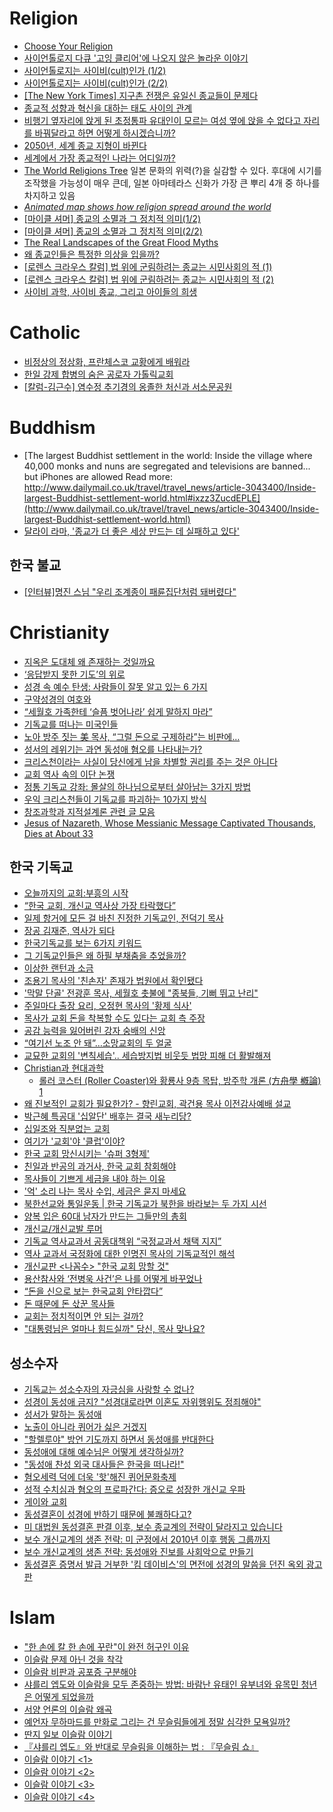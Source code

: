 Religion
========
* [Choose Your Religion](https://contemplatingtruth.wordpress.com/breaktime/religions/)
* [사이언톨로지 다큐 '고잉 클리어'에 나오지 않은 놀라운 이야기](http://www.huffingtonpost.kr/2015/04/01/story_n_6983080.html)
* [사이언톨로지는 사이비(cult)인가 (1/2)](http://newspeppermint.com/2015/04/07/m-cult1/)
* [사이언톨로지는 사이비(cult)인가 (2/2)](http://newspeppermint.com/2015/04/07/m-cult2/)
* [[The New York Times] 지구촌 전쟁은 유일신 종교들이 문제다](http://media.daum.net/series/112828//newsview?seriesId=112828&newsId=20150408000607402)
* [종교적 성향과 혁신을 대하는 태도 사이의 관계](http://newspeppermint.com/2015/04/08/religionandinnovation/)
* [비행기 옆자리에 앉게 된 초정통파 유대인이 모르는 여성 옆에 앉을 수 없다고 자리를 바꿔달라고 하면 어떻게 하시겠습니까?](http://newspeppermint.com/2015/04/09/ultraorthodox_jewish/)
* [2050년, 세계 종교 지형이 바뀐다](http://www.huffingtonpost.kr/nopil-kwak/story_b_7030586.html)
* [세계에서 가장 종교적인 나라는 어디일까?](http://newspeppermint.com/2015/04/15/global-religion-survey-2015/)
* [The World Religions Tree](http://000024.org/religions_tree/) 일본 문화의 위력(?)을 실감할 수 있다. 후대에 시기를 조작했을 가능성이 매우 큰데, 일본 아마테라스 신화가 가장 큰 뿌리 4개 중 하나를 차지하고 있음
* *[Animated map shows how religion spread around the world](https://www.youtube.com/watch?v=AvFl6UBZLv4)*
* [[마이클 셔머] 종교의 소멸과 그 정치적 의미(1/2)](http://newspeppermint.com/2015/07/20/m-religion1/)
* [[마이클 셔머] 종교의 소멸과 그 정치적 의미(2/2)](http://newspeppermint.com/2015/07/20/m-religion2/)
* [The Real Landscapes of the Great Flood Myths](http://nautil.us/issue/25/water/the-real-landscapes-of-the-great-flood-myths)
* [왜 종교인들은 특정한 의상을 입을까?](http://www.huffingtonpost.kr/2015/08/22/story_n_8023992.html)
* [[로렌스 크라우스 칼럼] 법 위에 군림하려는 종교는 시민사회의 적 (1)](http://newspeppermint.com/2015/09/10/scientist_atheist/)
* [[로렌스 크라우스 칼럼] 법 위에 군림하려는 종교는 시민사회의 적 (2)](http://newspeppermint.com/2015/09/10/scientist_atheist_2/)
* [사이비 과학, 사이비 종교, 그리고 아이들의 희생](http://ppss.kr/archives/19330)

# Catholic
* [비정상의 정상화, 프란체스코 교황에게 배워라](http://ppss.kr/archives/26238)
* [한일 강제 합병의 숨은 공로자 가톨릭교회](http://catholicpress.kr/news/view.php?idx=1493)
* [[칼럼-김근수] 염수정 추기경의 옹졸한 처신과 서소문공원](http://www.catholicpress.kr/m/view.php?idx=2223)

# Buddhism
* [The largest Buddhist settlement in the world: Inside the village where 40,000 monks and nuns are segregated and televisions are banned... but iPhones are allowed Read more: http://www.dailymail.co.uk/travel/travel_news/article-3043400/Inside-largest-Buddhist-settlement-world.html#ixzz3ZucdEPLE](http://www.dailymail.co.uk/travel/travel_news/article-3043400/Inside-largest-Buddhist-settlement-world.html)
* [달라이 라마, '종교가 더 좋은 세상 만드는 데 실패하고 있다'](http://www.huffingtonpost.kr/2015/06/10/story_n_7549154.html)

## 한국 불교
* [[인터뷰]명진 스님 "우리 조계종이 패륜집단처럼 돼버렸다"](http://www.huffingtonpost.kr/2015/06/06/story_n_7524602.html)

# Christianity
* [지옥은 도대체 왜 존재하는 것일까요](http://newspeppermint.com/2015/03/23/m-hell/)
* [‘응답받지 못한 기도’의 위로](http://ppss.kr/archives/38080)
* [성경 속 예수 탄생: 사람들이 잘못 알고 있는 6 가지](http://ppss.kr/archives/35710)
* [구약성경의 여호와](https://www.evernote.com/l/AB__CcUu9zxAyIkQG-L0rL9TdHjkufAPfeo)
* [“세월호 가족한테 ‘슬픔 벗어나라’ 쉽게 말하지 마라”](http://www.hani.co.kr/arti/society/religious/639113.html)
* [기독교를 떠나는 미국인들](http://newspeppermint.com/2015/05/17/faith-no-more/)
* [노아 방주 짓는 美 목사, “그럴 돈으로 구제하라”는 비판에…](http://christiantoday.co.kr/view.htm?id=283481)
* [성서의 레위기는 과연 동성애 혐오를 나타내는가?](http://ppss.kr/archives/44947)
* [크리스천이라는 사실이 당신에게 남을 차별할 권리를 주는 것은 아니다](http://www.huffingtonpost.kr/dale-hansen/story_b_7892776.html)
* [교회 역사 속의 이단 논쟁](https://www.facebook.com/notes/918534794893956/)
* [정통 기독교 강좌: 몰살의 하나님으로부터 살아남는 3가지 방법](http://ppss.kr/archives/22276)
* [우익 크리스천들이 기독교를 파괴하는 10가지 방식](http://www.huffingtonpost.kr/brynn-tannehill/story_b_8249044.html)
* [창조과학과 지적설계론 관련 글 모음](http://blog.naver.com/iiai/41746053)
* [Jesus of Nazareth, Whose Messianic Message Captivated Thousands, Dies at About 33](http://www.vanityfair.com/culture/2016/03/jesus-new-york-times-obituary)

## 한국 기독교
* [오늘까지의 교회:부흥의 시작](http://xsfm.co.kr/wp/?p=197)
* [“한국 교회, 개신교 역사상 가장 타락했다”](http://m.media.daum.net/m/media/politics/newsview/20110225092537317)
* [일제 항거에 모든 걸 바친 진정한 기독교인, 전덕기 목사](http://ppss.kr/archives/34224)
* [장공 김재준, 역사가 되다](http://ppss.kr/archives/37704)
* [한국기독교를 보는 6가지 키워드](http://ppss.kr/archives/33097)
* [그 기독교인들은 왜 하필 부채춤을 추었을까?](http://www.huffingtonpost.kr/2015/03/24/story_n_6929150.html)
* [이상한 랜턴과 소금](http://ppss.kr/archives/43963)
* [조용기 목사의 '친손자' 존재가 법원에서 확인됐다](http://www.huffingtonpost.kr/2015/07/15/story_n_7799740.html)
* ['막말 단골' 전광훈 목사, 세월호 촛불에 "종북들, 기뻐 뛰고 난리"](http://www.huffingtonpost.kr/2014/05/26/story_n_5390891.html)
* [주일마다 출장 요리, 오정현 목사의 '황제 식사'](http://www.newsnjoy.or.kr/news/articleView.html?idxno=199267)
* [목사가 교회 돈을 착복할 수도 있다는 교회 측 주장](http://sarangnet.org/archives/15696)
* [공감 능력을 잃어버린 강자 숭배의 신앙](http://ppss.kr/archives/47021)
* [“여기선 노조 안 돼”…소망교회의 두 얼굴](http://newstapa.org/24724)
* [교묘한 교회의 '변칙세습'.. 세습방지법 비웃듯 법망 피해 더 활발해져](http://media.daum.net/culture/religion/newsview?newsid=20150527220720460&RIGHT_COMM=R9)
* [Christian과 현대과학](http://lightntree.blogspot.kr/)
  * [롤러 코스터 (Roller Coaster)와 황룡사 9층 목탑, 방주학 개론 (方舟學 槪論) 1](http://lightntree.blogspot.kr/2014/05/roller-coaster-9.html?m=0)
* [왜 진보적인 교회가 필요한가? - 향린교회, 곽건용 목사 이전감사예배 설교](http://m.newsm.com/news/articleView.html?idxno=5023)
* [박근혜 특공대 '십알단' 배후는 결국 새누리당?](http://www.huffingtonpost.kr/2015/07/09/story_n_7759980.html)
* [십일조와 직분없는 교회](http://m.blog.daum.net/yl3985/1239)
* [여기가 '교회'야 '클럽'이야?](http://www.newsnjoy.or.kr/news/articleView.html?idxno=199598)
* [한국 교회 망신시키는 '슈퍼 3형제'](http://m.newsm.com/news/articleView.html?idxno=970)
* [친일과 반공의 과거사, 한국 교회 참회해야](http://media.daum.net/society/all/newsview?newsid=20150820100906359)
* [목사들이 기쁘게 세금을 내야 하는 이유](http://www.huffingtonpost.kr/taekyung-lee/story_b_8053064.html)
* ['억' 소리 나는 목사 수입, 세금은 묻지 마세요](http://www.huffingtonpost.kr/2015/08/27/story_n_8047898.html)
* [북한선교와 통일운동 | 한국 기독교가 북한을 바라보는 두 가지 시선](http://www.huffingtonpost.kr/nk-news/story_b_8040578.html)
* [양복 입은 60대 남자가 만드는 그들만의 총회](http://www.newsnjoy.or.kr/news/articleView.html?idxno=200252)
* [개신교/개신교발 루머](https://librewiki.net/wiki/%EA%B0%9C%EC%8B%A0%EA%B5%90/%EA%B0%9C%EC%8B%A0%EA%B5%90%EB%B0%9C_%EB%A3%A8%EB%A8%B8#.EA.B6.8C.EB.A0.A5.EC.9D.84_.EB.82.B4.EB.A0.A4.EB.86.93.EA.B3.A0_.EC.A1.B0.EC.9A.A9.ED.9E.88_.EC.9D.80.ED.87.B4.ED.95.98.EA.B3.A0_.EC.A3.BC.EB.8B.98.EC.9D.98_.EB.9C.BB.EC.9D.84_.EB.94.B0.EB.A5.B8_.ED.81.AC.EB.A1.AC.EC.9B.B0.3F)
* [기독교 역사교과서 공동대책위 “국정교과서 채택 지지”](http://www.christiantoday.co.kr/view.htm?id=286432)
* [역사 교과서 국정화에 대한 인명진 목사의 기독교적인 해석](http://www.huffingtonpost.kr/2015/10/20/story_n_8335226.html)
* [개신교판 <나꼼수> "한국 교회 망할 것"](http://www.ohmynews.com/NWS_Web/View/at_pg.aspx?CNTN_CD=A0002150711)
* [용산참사와 ‘전병욱 사건’은 나를 어떻게 바꾸었나](http://www.ziksir.com/ziksir/view/2615)
* [“돈을 신으로 보는 한국교회 안타깝다”](http://media.daum.net/culture/religion/newsview?newsid=20151129200809525&RIGHT_REPLY=R1)
* [돈 때문에 돈 삯꾼 목사들](http://m.newsm.com/news/articleView.html?idxno=5643)
* [교회는 정치적이면 안 되는 걸까?](http://www.ziksir.com/ziksir/view/2908)
* ["대통령님은 얼마나 힘드실까" 당신, 목사 맞나요?](http://m.ohmynews.com/NWS_Web/Mobile/at_pg.aspx?CNTN_CD=A0002187577#cb)

## 성소수자
* [기독교는 성소수자의 자긍심을 사랑할 수 없나?](http://ppss.kr/archives/33095)
* [성경이 동성애 금지? "성경대로라면 이혼도 자위행위도 정죄해야"](http://www.huffingtonpost.kr/2014/12/10/story_n_6299704.html)
* [성서가 말하는 동성애](http://ppss.kr/archives/37430)
* [노출이 아니라 퀴어가 싫은 거겠지](http://ppss.kr/archives/47112)
* ["할렐루야" 방언 기도까지 하면서 동성애를 반대한다](http://www.huffingtonpost.kr/2015/06/10/story_n_7551176.html)
* [동성애에 대해 예수님은 어떻게 생각하실까?](http://www.huffingtonpost.kr/rev-susan-russell/story_b_7540158.html)
* ["동성애 찬성 외국 대사들은 한국을 떠나라!"](http://www.huffingtonpost.kr/2015/06/13/story_n_7574930.html) 
* [혐오세력 덕에 더욱 '핫'해진 퀴어문화축제](http://www.huffingtonpost.kr/2015/06/26/story_n_7669596.html)
* [성적 수치심과 혐오의 프로파간다: 증오로 성장한 개신교 우파](http://slownews.kr/39113)
* [게이와 교회](http://ppss.kr/archives/39199)
* [동성결혼이 성경에 반하기 때문에 불쾌하다고?](http://www.huffingtonpost.kr/whitney-kay-bacon/story_b_7759862.html)
* [미 대법원 동성결혼 판결 이후, 보수 종교계의 전략이 달라지고 있습니다](http://newspeppermint.com/2015/07/13/conservatives-underdogs/)
* [보수 개신교계의 생존 전략: 미 군정에서 2010년 이후 행동 그룹까지](http://slownews.kr/39134)
* [보수 개신교계의 생존 전략: 동성애와 진보를 사회악으로 만들기](http://slownews.kr/43588)
* [동성결혼 증명서 발급 거부한 '킴 데이비스'의 면전에 성경의 말씀을 던진 옥외 광고판](http://www.huffingtonpost.kr/2015/09/13/story_n_8131366.html)

# Islam
* ["한 손에 칼 한 손에 꾸란"이 완전 허구인 이유](http://ppss.kr/archives/38516)
* [이슬람 문제 아닌 것을 착각](http://www.huffingtonpost.kr/taekgwang-lee/story_b_6928432.html)
* [이슬람 비판과 공포증 구분해야](http://www.huffingtonpost.kr/jeongil-jang-/story_b_6928426.html)
* [샤를리 엡도와 이슬람을 모두 존중하는 방법: 바람난 유태인 유부녀와 유목민 청년은 어떻게 되었을까](http://slownews.kr/36224)
* [서양 언론의 이슬람 왜곡](http://ppss.kr/archives/42824)
* [예언자 무하마드를 만화로 그리는 건 무슬림들에게 정말 심각한 모욕일까?](http://newspeppermint.com/2015/05/06/mohammedcartoon/)
* [딴지 일보 이슬람 이야기](http://www.ddanzi.com/?act=&vid=&mid=ddanziNews&category=977706&search_target=title&search_keyword=%EC%9D%B4%EC%8A%AC%EB%9E%8C)
* [『샤를리 엡도』와 반대로 무슬림을 이해하는 법 : 『무슬림 쇼』](http://www.huffingtonpost.kr/acomics/story_b_8150750.html)
* [이슬람 이야기 <1>](http://www.ddanzi.com/ddanziNews/3023258)
* [이슬람 이야기 <2>](http://www.ddanzi.com/ddanziNews/3037600)
* [이슬람 이야기 <3>](http://www.ddanzi.com/ddanziNews/3074330)
* [이슬람 이야기 <4>](http://www.ddanzi.com/ddanziNews/3111445)
